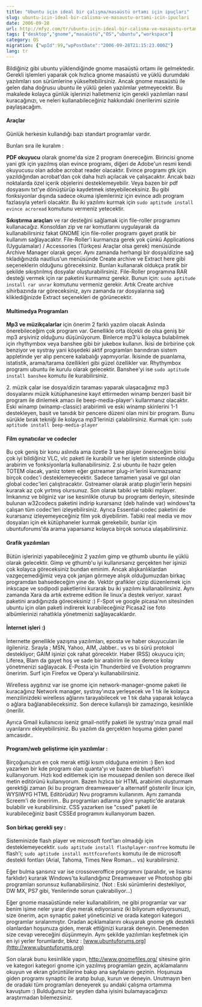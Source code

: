 ```yaml
---
title: "Ubuntu için ideal bir çalışma/masaüstü ortamı için ipuçları"
slug: ubuntu-icin-ideal-bir-calisma-ve-masaustu-ortami-icin-ipuclari
date: 2006-09-28
url: http://mfyz.com/tr/ubuntu-icin-ideal-bir-calisma-ve-masaustu-ortami-icin-ipuclari/
tags: ["desktop","gnome","masaüstü","OS","ubuntu","workspace"]
category: OS
migration: {"wpId":99,"wpPostDate":"2006-09-28T21:15:23.000Z"}
lang: tr
---
```


Bildiğiniz gibi ubuntu yüklendiğinde gnome masaüstü ortamı ile gelmektedir. Gerekli işlemleri yaparak çok hızlıca gnome masaüstü ve yüklü durumdaki yazılımları son sürümlerine yükseltebilirsiniz. Ancak gnome masaüstü ile gelen daha doğrusu ubuntu ile yüklü gelen yazılımlar yetmeyecektir. Bu makalede kolayca günlük işlerinizi halletmeniz için gerekli yazılımları nasıl kuracağınızı, ve neleri kullanabileceğiniz hakkındaki önerilerimi sizinle paylaşacağım.

#### Araçlar

Günlük herkesin kullandığı bazı standart programlar vardır.

Bunları sıra ile kuralım :

**PDF okuyucu** olarak gnome'da size 2 program önereceğim. Birincisi gnome yani gtk için yazılmış olan evince programı, diğeri de Adobe'un resmi kendi okuyucusu olan adobe acrobat reader olacaktır. Evince programı gtk için yazıldığından acrobat'dan çok daha hızlı açılacak ve çalışacaktır. Ancak bazı noktalarda özel içerik objelerini desteklemeyebilir. Veya bazen bir pdf dosyasını txt'ye dönüştürüp kaydetmek isteyebileceksiniz. Bu gibi fonksiyonlar dışında sadece okuma işlemleriniz için evince adlı program fazlasıyla yeterli olacaktır. Bu iki yazılımı kurmak için `sudo aptitude install evince acroread` komutunu vermeniz yetecektir.

**Sıkıştırma araçları** ve rar desteğini sağlamak için file-roller programını kullanacağız. Konsoldan zip ve rar komutlarını uygulayarak da kullanabilirsiniz fakat GNOME için file-roller programı gayet pratik bir kullanım sağlayacaktır. File-Roller'i kurmanıza gerek yok çünkü Applications (Uygulamalar) / Accessories (Türkçesi Araçlar olsa gerek) menüsünde Archive Manager olarak geçer. Aynı zamanda herhangi bir dosya/dizine sağ tıkladığınızda nautlius'un menüsünde Create archive ve Extract here gibi seçeneklerin olduğunu göreceksiniz. Bunları kullanarak oldukça pratik bir şekilde sıkıştırılmış dosyalar oluşturabilirsiniz. File-Roller programına RAR desteği vermek için rar paketini kurmamız gerekir. Bunun için: `sudo aptitude install rar unrar` komutunu vermeniz gerekir. Artık Create archive sihirbazında rar göreceksiniz, aynı zamanda rar dosyalarına sağ kliklediğinizde Extract seçenekleri de görünecektir.

#### Multimedya Programları

**Mp3 ve müzikçalarlar** için önerim 2 farklı yazılım olacak Aslında önerebileceğim çok program var. Genellikle orta ölçekli de olsa geniş bir mp3 arşiviniz olduğunu düşünüyorum. Binlerce mp3'ü kolayca bulabilmek için rhythymbox veya banshee gibi bir jukebox kullanın. İkisi de birbirine çok benziyor ve systray yani köşedeki aktif programları barındıran sistem appletinde yer alıp pencere kalabalığı yapmıyorlar. İkisinde de puanlama, istatistik, arama/tarama özellikleri gibi güzel özellikler var. Rhythymbox programı ubuntu ile kurulu olarak gelecektir. Banshee'yi ise `sudo aptitude install banshee` komutu ile kurabilirsiniz.

2\. müzik çalar ise dosya/dizin taraması yaparak ulaşacağınız mp3 dosyalarını müzik kütüphanesine kayıt ettirmeden winamp benzeri basit bir program ile dinlemek amacı ile beep-media-player'ı kullanmanız olacaktır. Eski winamp (winamp-classic) arabirimli ve eski winamp skinlerini 1-1 destekleyen, basit ve tanıdık bir pencere düzeni olan mini bir program. Bunu sürükle bırak tekniği ile kolayca mp3'lerinizi çalabilirsiniz. Kurmak için: `sudo aptitude install beep-media-player`

#### Film oynatıcılar ve codecler

Bu çok geniş bir konu aslında ama özetle 3 tane player önereceğim birisi çok iyi bildiğiniz VLC, vlc paketi ile kurabilir ve her işletim sisteminde olduğu arabirim ve fonksiyonlarla kullanabilirsiniz. 2.si ubuntu ile hazır gelen TOTEM olacak, yanlız totem eğer gstreamer plug-in'lerini kurmazsanız birçok codec'i desteklemeyecektir. Sadece tamamen yasal ve gpl olan global codec'leri çalıştıracaktır. Gstreamer olarak aratıp plugin'lerin hepsini kurarak az çok yırtmış olursunuz. Son olarak tabiki ve tabiki mplayer. İmkanınız ve bilginiz var ise kesinlikle oturup bu programı derleyin, sitesinde bulunan w32codecs paketini indirip kurarsanız (deb halinde var) windows'ta çalışan tüm codec'leri izleyebilirsiniz. Ayrıca Essential-codec paketini de kurarsanız izleyemeyeceğiniz film yok diyebilirim. Tabiki real media ve mov dosyaları için ek kütüphaneler kurmak gerekebilir, bunlar için ubuntuforums'da arama yaparsanız kolayca birçok sonuca ulaşabilirsiniz.

#### Grafik yazılımları

Bütün işlerinizi yapabileceğiniz 2 yazılım gimp ve gthumb ubuntu ile yüklü olarak gelecektir. Gimp ve gthumb'u iyi kullanırsanız gerçekten her işinizi çok kolayca göreceksiniz bundan eminim. Ancak alışkanlıklardan vazgeçemediğimiz veya çok janjan görmeye alışık olduğumuzdan birkaç programdan bahsedeceğim yine de. Vektör grafikler çizip düzenlemek için inkscape ve sodipodi paketlerini kurarak bu iki yazılımı kullanabilirsiniz. Aynı zamanda Xara da artık extreme edition ile linux'a destek veriyor. xaraxt paketini aradığınızda göreceksiniz :) F-Spot ve google picasa'nın sitesinden ubuntu için olan paketi indirerek kurabileceğiniz Picasa2 ise foto albümlerinizi rahatlıkla yönetmenizi sağlayacaklardır.

#### İnternet işleri :)

İnternette genellikle yazışma yazılımları, eposta ve haber okuyucuları ile ilgileniriz. Sırayla ; MSN, Yahoo, AIM, Jabber.. vs vs bi sürü protokol destekliyor; GAIM işinizi çok rahat görecektir. Haber (RSS) okuyucu için; Liferea, Blam da gayet hoş ve sade bir arabirim ile son derece kolay yönetmenizi sağlayacak. E-Posta için Thunderbird ve Evolution programını öneririm. Surf için Firefox ve Opera'yı kullanabilirsiniz.

Wirelless aygıtınız var ise gnome için network-manager-gnome paketi ile kuracağınız Network manager, systray'ınıza yerleşecek ve 1 tık ile kolayca menzilinizdeki wirelless ağlarını tarayabilecek ve 1 tık daha yaparak kolayca o ağlara bağlanabileceksiniz. Son derece kullanışlı bir zamazingo, kesinlikle önerilir.

Ayrıca Gmail kullanıcısı iseniz gmail-notify paketi ile systray'ınıza gmail mail uyarılarını ekleyebilirsiniz. Bu yazılım da gerçekten hoşuma giden panel amcasıdır..

#### Program/web geliştirme için yazılımlar :

Birçoğunuzun en çok merak ettiği kısım olduğuna eminim :) Ben kod yazarken bir kde programı olan quanta'yı ve bazen de bluefish'i kullanıyorum. Hızlı kod editlemek için ise mousepad denilen son derece ilkel metin editörünü kullanıyorum. Bazen hızlıca bir HTML arabirimi oluşturmam gerektiği zaman (ki bu program dreamweaver'a alternatif gösterilir linux için, WYSIWYG HTML Editörüdür) Nvu programını kullanırım. Aynı zamanda Screem'i de öneririm.. Bu programları adlarına göre synaptic'de aratarak bulabilir ve kurabilirsiniz. CSS yazarken ise "cssed" paketi ile kurabileceğiniz basit CSSEd programını kullanıyorum bazen.

#### Son birkaç gerekli şey :

Sisteminizde flash player ve microsoft font'ları olmadığı için desteklemeyecektir. `sudo aptitude install flashplayer-nonfree` komutu ile flash'i; `sudo aptitude install msttfcorefonts` komutu ile de microsoft destekli fontları (Arial, Tahoma, Times New Roman... vs) kurabilirsiniz.

Eğer bulma şansınız var ise crossoveroffice programını (paralıdır, ve lisansı farklıdır) kurarak Windows'ta kullandığınız Dreamweaver ve Photoshop gibi programları sorunsuz kullanabilirsiniz. (Not : Eski sürümlerini destekliyor, DW MX, PS7 gibi, Yenilerinde sorun çıakrabiliyor...)

Eğer gnome masaüstünde neler kullanabilirim, ne gibi programlar var var benim işime neler yarar diye merak ediyorsanız (ki biliyorum ediyorsunuz), size önerim, açın synaptic paket yöneticinizi ve orada kategori kategori programlar sıralanmıştır. Oradan açıklamalarını okuyarak gnome gtk destekli olanlardan hoşunuza giden, merak ettiğinizi kurarak deneyin. Denemeden size cevap vereceğini düşünmeyin. Aynı şekilde yazılımları keşfetmek için en iyi yerler forumlardır, bknz : [www.ubuntuforums.org](http://www.ubuntuforums.org)

Son olarak bunu kesinlikle yapın, http://www.gnomefiles.org/ sitesine girin ve kategori kategori gnome için yazılmış programları gezin, açıklamalarını okuyun ve ekran görüntülerine bakıp ana sayfalarını gezinin. Hoşunuza giden programı synaptic ile aratıp bulup, kurun ve deneyin. Unutmayın ben de oradaki tüm programları deneyerek şu andaki çalışma ortamıma kavuştum :) Bulduğunuz bir şeyden daha iyisini bulamayacağınızı araştırmadan bilemezsiniz.